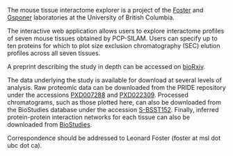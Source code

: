 The mouse tissue interactome explorer is a project of the [Foster](https://fosterlab.msl.ubc.ca/) and [Gsponer](www.msl.ubc.ca/faculty/gsponer) laboratories at the University of British Columbia. 

The interactive web application allows users to explore interactome profiles of seven mouse tissues obtained by PCP-SILAM. Users can specify up to ten proteins for which to plot size exclusion chromatography (SEC) elution profiles across all seven tissues.

A preprint describing the study in depth can be accessed on [bioRxiv](https://www.biorxiv.org/content/early/2018/06/20/351247).

The data underlying the study is available for download at several levels of analysis. Raw proteomic data can be downloaded from the PRIDE repository under the accessions [PXD007288](proteomecentral.proteomexchange.org/dataset/PXD007288) and [PXD022309](proteomecentral.proteomexchange.org/dataset/PXD022309). Processed chromatograms, such as those plotted here, can also be downloaded from the BioStudies database under the accession [S-BSST152](https://www.ebi.ac.uk/biostudies/studies/S-BSST152). Finally, inferred protein-protein interaction networks for each tissue can also be downloaded from [BioStudies](https://www.ebi.ac.uk/biostudies/studies/S-BSST152).

Correspondence should be addressed to Leonard Foster (foster at msl dot ubc dot ca). 
